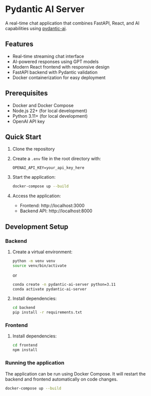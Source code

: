 # Pydantic AI Server

A real-time chat application that combines FastAPI, React, and AI capabilities using [pydantic-ai](https://ai.pydantic.dev/).

## Features

- Real-time streaming chat interface
- AI-powered responses using GPT models
- Modern React frontend with responsive design
- FastAPI backend with Pydantic validation
- Docker containerization for easy deployment

## Prerequisites

- Docker and Docker Compose
- Node.js 22+ (for local development)
- Python 3.11+ (for local development)
- OpenAI API key

## Quick Start

1. Clone the repository
2. Create a `.env` file in the root directory with:
   ```
   OPENAI_API_KEY=your_api_key_here
   ```

3. Start the application:
   ```bash
   docker-compose up --build
   ```

4. Access the application:
   - Frontend: http://localhost:3000
   - Backend API: http://localhost:8000

## Development Setup

### Backend

1. Create a virtual environment:
   ```bash
   python -m venv venv
   source venv/bin/activate
   ```
   or
   ```bash
   conda create -n pydantic-ai-server python=3.11
   conda activate pydantic-ai-server
   ```

2. Install dependencies:
   ```bash
   cd backend
   pip install -r requirements.txt
   ```

### Frontend

1. Install dependencies:
   ```bash
   cd frontend
   npm install
   ```

### Running the application
The application can be run using Docker Compose. It will restart the backend and frontend automatically on code changes.

```bash
docker-compose up --build
```
